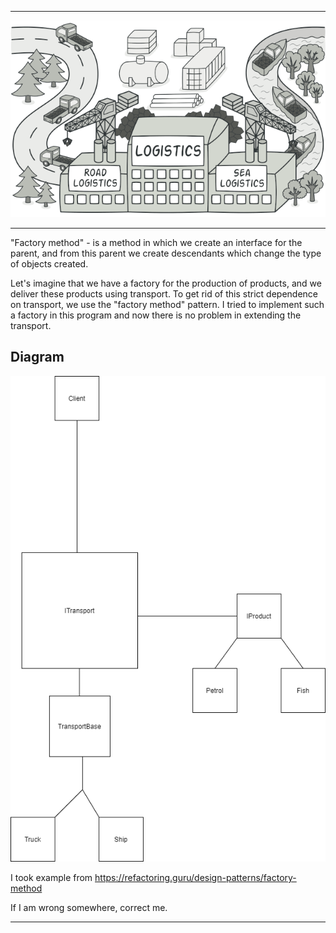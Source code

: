 ***

![MainForm](FactoryMethod.Console/factory-method-en.png)

---

"Factory method" - is a method in which we create an interface for the parent, and from this parent we create descendants which change the type of objects created.

Let's imagine that we have a factory for the production of products, and we deliver these products using transport. To get rid of this strict dependence on transport, we use the "factory method" pattern. I tried to implement such a factory in this program and now there is no problem in extending the transport.

## Diagram


![Diagram](FactoryMethod.Console/UntitledDiagram.png)

I took example from
https://refactoring.guru/design-patterns/factory-method

If I am wrong somewhere, correct me.

___